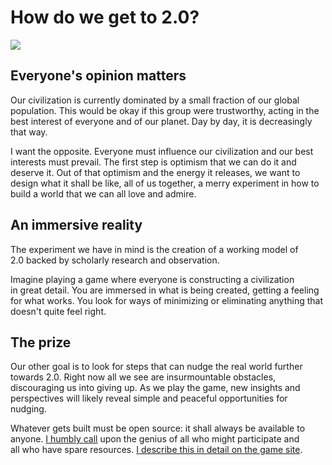 # How do we get to 2.0?

![](https://static.wixstatic.com/media/9dd990a05a7b44d9819c297872522aeb.jpg/v1/crop/x_0,y_9,w_2760,h_2173/fill/w_900,h_708,al_c,q_85,usm_0.66_1.00_0.01,enc_auto/Diving%20with%20Whaleshark.jpg)

## Everyone's opinion matters

Our civilization is currently dominated by a small fraction of our global population. This would be okay if this group were trustworthy, acting in the best interest of everyone and of our planet. Day by day, it is decreasingly that way. 

I want the opposite. Everyone must influence our civilization and our best interests must prevail. The first step is optimism that we can do it and deserve it. Out of that optimism and the energy it releases, we want to design what it shall be like, all of us together, a merry experiment in how to build a world that we can all love and admire.

## An immersive reality

The experiment we have in mind is the creation of a working model of 2.0 backed by scholarly research and observation.

Imagine playing a game where everyone is constructing a civilization in great detail. You are immersed in what is being created, getting a feeling for what works. You look for ways of minimizing or eliminating anything that doesn't quite feel right.

## The prize

Our other goal is to look for steps that can nudge the real world further towards 2.0. Right now all we see are insurmountable obstacles, discouraging us into giving up. As we play the game, new insights and perspectives will likely reveal simple and peaceful opportunities for nudging.

Whatever gets built must be open source: it shall always be available to anyone. [I humbly call](https://www.civilization2.org/voice) upon the genius of all who might participate and all who have spare resources. [I describe this in detail on the game site](http://www.game.civilization2.org/).

